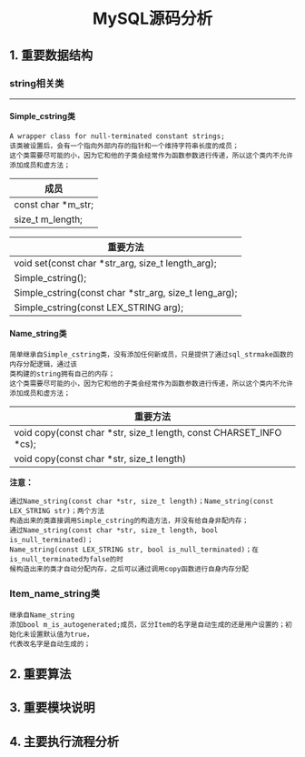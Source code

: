 # <center>MySQL源码分析</center>  

## 1. 重要数据结构  

###  string相关类

***

#### Simple_cstring类
 
	A wrapper class for null-terminated constant strings;
	该类被设置后，会有一个指向外部内存的指针和一个维持字符串长度的成员；
	这个类需要尽可能的小，因为它和他的子类会经常作为函数参数进行传递，所以这个类内不允许添加成员和虚方法；

|       成员       |
|------------------|
|const char *m_str;|
|size_t m_length;  |

|重要方法                                              |
|-----------------------------------------------------|
|void set(const char *str_arg, size_t length_arg);    |
|Simple_cstring();                                    |
|Simple_cstring(const char *str_arg, size_t leng_arg);|
|Simple_cstring(const LEX_STRING arg);                |


#### Name_string类

	简单继承自Simple_cstring类，没有添加任何新成员，只是提供了通过sql_strmake函数的内存分配逻辑，通过该
	类构建的string拥有自己的内存；
	这个类需要尽可能的小，因为它和他的子类会经常作为函数参数进行传递，所以这个类内不允许添加成员和虚方法；

|重要方法                                                           |
|------------------------------------------------------------------|
|void copy(const char *str, size_t length, const CHARSET_INFO *cs);|
|void copy(const char *str, size_t length)                         |

**注意：**  


	通过Name_string(const char *str, size_t length)；Name_string(const LEX_STRING str)；两个方法
	构造出来的类直接调用Simple_cstring的构造方法，并没有给自身非配内存；
	通过Name_string(const char *str, size_t length, bool is_null_terminated)；
	Name_string(const LEX_STRING str, bool is_null_terminated)；在is_null_terminated为false的时
	候构造出来的类才自动分配内存，之后可以通过调用copy函数进行自身内存分配


### Item_name_string类

	继承自Name_string
	添加bool m_is_autogenerated;成员，区分Item的名字是自动生成的还是用户设置的；初始化未设置默认值为true，
	代表改名字是自动生成的；



## 2. 重要算法  

## 3. 重要模块说明  

## 4. 主要执行流程分析  